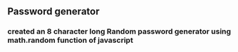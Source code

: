 ## Password generator

### created an 8 character long Random password generator using math.random function of javascript